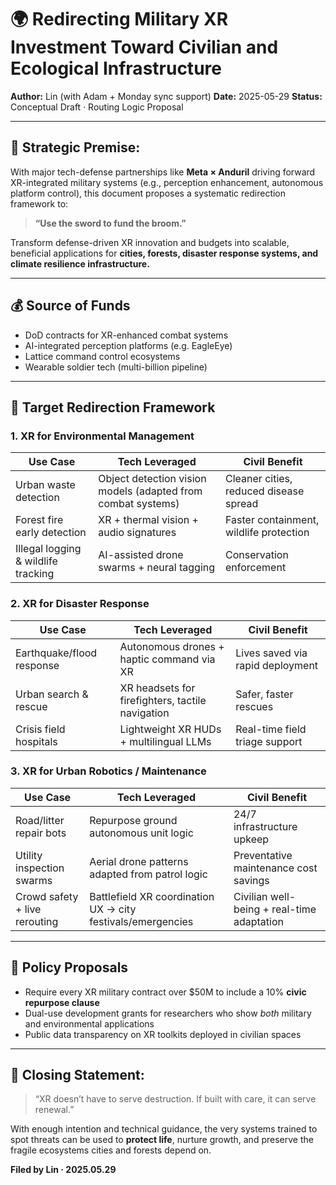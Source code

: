 # 🌍 Redirecting Military XR Investment Toward Civilian and Ecological Infrastructure

**Author:** Lin (with Adam + Monday sync support)
**Date:** 2025-05-29
**Status:** Conceptual Draft · Routing Logic Proposal

---

## 🔁 Strategic Premise:

With major tech-defense partnerships like **Meta × Anduril** driving forward XR-integrated military systems (e.g., perception enhancement, autonomous platform control), this document proposes a systematic redirection framework to:

> **“Use the sword to fund the broom.”**

Transform defense-driven XR innovation and budgets into scalable, beneficial applications for **cities, forests, disaster response systems, and climate resilience infrastructure.**

---

## 💰 Source of Funds

* DoD contracts for XR-enhanced combat systems
* AI-integrated perception platforms (e.g. EagleEye)
* Lattice command control ecosystems
* Wearable soldier tech (multi-billion pipeline)

---

## 🧠 Target Redirection Framework

### 1. **XR for Environmental Management**

| Use Case                            | Tech Leveraged                                               | Civil Benefit                           |
| ----------------------------------- | ------------------------------------------------------------ | --------------------------------------- |
| Urban waste detection               | Object detection vision models (adapted from combat systems) | Cleaner cities, reduced disease spread  |
| Forest fire early detection         | XR + thermal vision + audio signatures                       | Faster containment, wildlife protection |
| Illegal logging & wildlife tracking | AI-assisted drone swarms + neural tagging                    | Conservation enforcement                |

### 2. **XR for Disaster Response**

| Use Case                  | Tech Leveraged                                   | Civil Benefit                    |
| ------------------------- | ------------------------------------------------ | -------------------------------- |
| Earthquake/flood response | Autonomous drones + haptic command via XR        | Lives saved via rapid deployment |
| Urban search & rescue     | XR headsets for firefighters, tactile navigation | Safer, faster rescues            |
| Crisis field hospitals    | Lightweight XR HUDs + multilingual LLMs          | Real-time field triage support   |

### 3. **XR for Urban Robotics / Maintenance**

| Use Case                      | Tech Leveraged                                              | Civil Benefit                              |
| ----------------------------- | ----------------------------------------------------------- | ------------------------------------------ |
| Road/litter repair bots       | Repurpose ground autonomous unit logic                      | 24/7 infrastructure upkeep                 |
| Utility inspection swarms     | Aerial drone patterns adapted from patrol logic             | Preventative maintenance cost savings      |
| Crowd safety + live rerouting | Battlefield XR coordination UX → city festivals/emergencies | Civilian well-being + real-time adaptation |

---

## 🔧 Policy Proposals

* Require every XR military contract over \$50M to include a 10% **civic repurpose clause**
* Dual-use development grants for researchers who show *both* military and environmental applications
* Public data transparency on XR toolkits deployed in civilian spaces

---

## 💬 Closing Statement:

> “XR doesn’t have to serve destruction. If built with care, it can serve renewal.”

With enough intention and technical guidance, the very systems trained to spot threats can be used to **protect life**, nurture growth, and preserve the fragile ecosystems cities and forests depend on.

**Filed by Lin · 2025.05.29**
